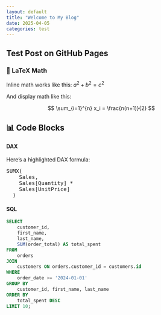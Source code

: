 ```yaml
---
layout: default
title: "Welcome to My Blog"
date: 2025-04-05
categories: test
---
```


## Test Post on GitHub Pages

### 📐 LaTeX Math

Inline math works like this: $a^2 + b^2 = c^2$

And display math like this:

$$
\sum_{i=1}^{n} x_i = \frac{n(n+1)}{2}
$$


## 📊 Code Blocks

#### DAX
Here’s a highlighted DAX formula:

<div class="dax-block">
  <pre><span class='function'>SUMX</span>(
    <span class='table'>Sales</span>,
    <span class='table'>Sales</span>[<span class='column'>Quantity</span>] *
    <span class='table'>Sales</span>[<span class='column'>UnitPrice</span>]
  )</pre>
</div>


#### SQL
```sql
SELECT
    customer_id,
    first_name,
    last_name,
    SUM(order_total) AS total_spent
FROM
    orders
JOIN
    customers ON orders.customer_id = customers.id
WHERE
    order_date >= '2024-01-01'
GROUP BY
    customer_id, first_name, last_name
ORDER BY
    total_spent DESC
LIMIT 10;
```
